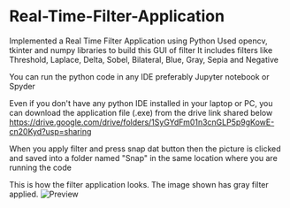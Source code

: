 # Real-Time-Filter-Application
Implemented a Real Time Filter Application using Python
Used opencv, tkinter and numpy libraries to build this GUI of filter
It includes filters like Threshold, Laplace, Delta, Sobel, Bilateral, Blue, Gray, Sepia and Negative

You can run the python code in any IDE preferably Jupyter notebook or Spyder

Even if you don't have any python IDE installed in your laptop or PC, you can download the application file (.exe) from the drive link shared below
https://drive.google.com/drive/folders/1SyGYdFm01n3cnGLP5p9gKowE-cn20Kyd?usp=sharing

When you apply filter and press snap dat button then the picture is clicked and saved into a folder named "Snap" in the same location where you are running the code

This is how the filter application looks. The image shown has gray filter applied.
![Preview](https://user-images.githubusercontent.com/74989402/139310370-5afe7a31-e68e-4181-a2bc-d30cf9dee533.PNG)


